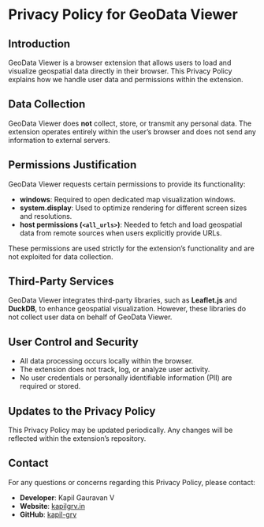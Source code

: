 # Privacy Policy for GeoData Viewer

## Introduction
GeoData Viewer is a browser extension that allows users to load and visualize geospatial data directly in their browser. This Privacy Policy explains how we handle user data and permissions within the extension.

## Data Collection
GeoData Viewer does **not** collect, store, or transmit any personal data. The extension operates entirely within the user’s browser and does not send any information to external servers.

## Permissions Justification
GeoData Viewer requests certain permissions to provide its functionality:
- **windows**: Required to open dedicated map visualization windows.
- **system.display**: Used to optimize rendering for different screen sizes and resolutions.
- **host permissions (`<all_urls>`)**: Needed to fetch and load geospatial data from remote sources when users explicitly provide URLs.

These permissions are used strictly for the extension’s functionality and are not exploited for data collection.

## Third-Party Services
GeoData Viewer integrates third-party libraries, such as **Leaflet.js** and **DuckDB**, to enhance geospatial visualization. However, these libraries do not collect user data on behalf of GeoData Viewer.

## User Control and Security
- All data processing occurs locally within the browser.
- The extension does not track, log, or analyze user activity.
- No user credentials or personally identifiable information (PII) are required or stored.

## Updates to the Privacy Policy
This Privacy Policy may be updated periodically. Any changes will be reflected within the extension’s repository.

## Contact
For any questions or concerns regarding this Privacy Policy, please contact:
- **Developer**: Kapil Gauravan V
- **Website**: [kapilgrv.in](https://kapilgrv.in)
- **GitHub**: [kapil-grv](https://github.com/kapil-grv)

